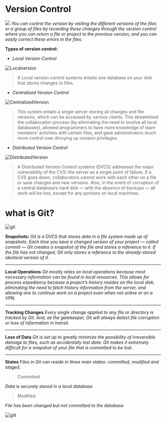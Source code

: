# Version Control

![](https://www.edureka.co/blog/wp-content/uploads/2016/11/Centralized-Version-Control-System-Workflow-What-Is-Git-Edureka.png)
*You can control the version by visiting the different versions of the files or a group of files by recording these changes through the version control where you can return a file or project to the previous version, and you can easily correct these errors in the files.*

**Types of version control:**

* *Local Version Control*

![Localversion](https://git-scm.com/book/en/v2/images/local.png)
> A Local version control systems entails one database on your disk that stores changes to files.


* *Centralized Version Control*

![CentralizedVersion](https://git-scm.com/book/en/v2/images/centralized.png)

>This system entails a single server storing all changes and file versions, which can be accessed by various clients. This streamlined the collaboration process (by eliminating the need to involve all local databases), allowed programmers to have more knowledge of team members’ activities with certain files, and gave administrators much more control over divvying up revision privileges.

* *Distributed Version Control*

![DistributedVersion](https://media.geeksforgeeks.org/wp-content/cdn-uploads/20190820174942/CVCS-vs-DVCS.png)

>A Distributed Version Control systems (DVCS) addresses the major vulnerability of the CVS: the server as a single point of failure. If a CVS goes down, collaborators cannot work with each other on a file or save changes and new versions. Also, in the event of corruption of a central database’s hard disk — with the absence of backups — all work will be lost, except for any portions on local machines.


# what is Git?
![git](https://www.codematters.online/wp-content/uploads/2019/09/Git-Logo-2Color.png)

**Snapshots:**
*Git is a DVCS that stores data in a file system made up of snapshots. Each time you save a changed version of your project — called commit — Git creates a snapshot of the file and stores a reference to it. If the file has not changed, Git only stores a reference to the already-stored identical version of it.*

** **

**Local Operations**
*Git mostly relies on local operations because most necessary information can be found in local resources. This allows for process expediency because a project’s history resides on the local disk, eliminating the need to fetch history information from the server, and allowing one to continue work on a project even when not online or on a VPN.*

** **

**Tracking Changes**
*Every single change applied to any file or directory is tracked by Git. And, as the gatekeeper, Git will always detect file corruption or loss of information in transit.*

** **

**Loss of Data**
*Git is set up to greatly minimize the possibility of irreversible damage to files, such as accidentally lost data. Git makes it extremely difficult for a snapshot of your file that is committed to be lost.*

** ** 
**States**
*Files in Git can reside in three main states: committed, modified and staged.*

>Committed

*Data is securely stored in a local database*

>Modified

*File has been changed but not committed to the database*

![giit](https://jaimeiniesta.github.io/learn.github.com/images/snapshots.png)
 
